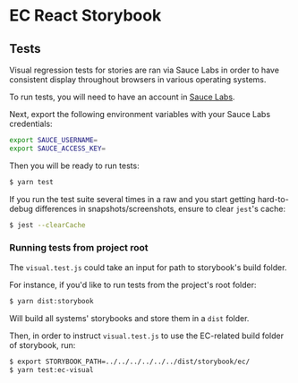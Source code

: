 # EC React Storybook

## Tests

Visual regression tests for stories are ran via Sauce Labs in order to have consistent display throughout browsers in various operating systems.

To run tests, you will need to have an account in [Sauce Labs](https://saucelabs.com).

Next, export the following environment variables with your Sauce Labs credentials:

```sh
export SAUCE_USERNAME=
export SAUCE_ACCESS_KEY=
```

Then you will be ready to run tests:

```sh
$ yarn test
```

If you run the test suite several times in a raw and you start getting hard-to-debug differences in snapshots/screenshots, ensure to clear `jest`'s cache:

```sh
$ jest --clearCache
```

### Running tests from project root

The `visual.test.js` could take an input for path to storybook's build folder.

For instance, if you'd like to run tests from the project's root folder:

```sh
$ yarn dist:storybook
```

Will build all systems' storybooks and store them in a `dist` folder.

Then, in order to instruct `visual.test.js` to use the EC-related build folder of storybook, run:

```sh
$ export STORYBOOK_PATH=../../../../../../dist/storybook/ec/
$ yarn test:ec-visual
```
